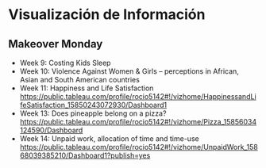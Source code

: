 # Visualización de Información

## Makeover Monday

  - Week 9: Costing Kids Sleep
  - Week 10: Violence Against Women & Girls – perceptions in African, Asian and South American countries
  - Week 11: Happiness and Life Satisfaction
  https://public.tableau.com/profile/rocio5142#!/vizhome/HappinessandLifeSatisfaction_15850243072930/Dashboard1
  - Week 13: Does pineapple belong on a pizza?
  https://public.tableau.com/profile/rocio5142#!/vizhome/Pizza_15856034124590/Dashboard
  - Week 14: Unpaid work, allocation of time and time-use
  https://public.tableau.com/profile/rocio5142#!/vizhome/UnpaidWork_15868039385210/Dashboard1?publish=yes
